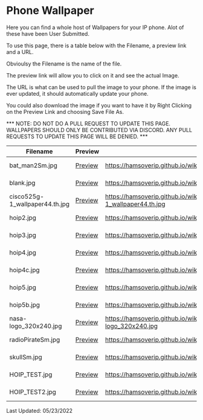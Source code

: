 # Phone Wallpaper

Here you can find a whole host of Wallpapers for your IP phone. Alot of these have been User Submitted.

To use this page, there is a table below with the Filename, a preview link and a URL.

Obvioulsy the Filename is the name of the file. 

The preview link will allow you to click on it and see the actual Image.

The URL is what can be used to pull the image to your phone. If the image is ever updated, it should automatically update your phone.

You could also download the image if you want to have it by Right Clicking on the Preview Link and choosing Save File As.

*** NOTE: DO NOT DO A PULL REQUEST TO UPDATE THIS PAGE. WALLPAPERS SHOULD ONLY BE CONTRIBUTED VIA DISCORD. ANY PULL REQUESTS TO UPDATE THIS PAGE WILL BE DENIED. ***

| Filename | Preview | URL | Contributor |
|---------|---------|---------|---------|
| bat_man2Sm.jpg | [Preview](https://hamsoverip.github.io/wiki/wallpaper/wallpaper/bat_man2Sm.jpg) | https://hamsoverip.github.io/wiki/wallpaper/wallpaper/bat_man2Sm.jpg | Doug, KE5CDK |
| blank.jpg | [Preview](https://hamsoverip.github.io/wiki/wallpaper/wallpaper/blank.jpg) | https://hamsoverip.github.io/wiki/wallpaper/wallpaper/blank.jpg | Doug, KE5CDK |
| cisco525g-1_wallpaper44.th.jpg | [Preview](https://hamsoverip.github.io/wiki/wallpaper/wallpaper/cisco525g-1_wallpaper44.th.jpg) | https://hamsoverip.github.io/wiki/wallpaper/wallpaper/cisco525g-1_wallpaper44.th.jpg | Doug, KE5CDK |
| hoip2.jpg | [Preview](https://hamsoverip.github.io/wiki/wallpaper/wallpaper/hoip2.jpg) | https://hamsoverip.github.io/wiki/wallpaper/wallpaper/hoip2.jpg | Doug, KE5CDK |
| hoip3.jpg | [Preview](https://hamsoverip.github.io/wiki/wallpaper/wallpaper/hoip3.jpg) | https://hamsoverip.github.io/wiki/wallpaper/wallpaper/hoip3.jpg | Doug, KE5CDK |
| hoip4.jpg | [Preview](https://hamsoverip.github.io/wiki/wallpaper/wallpaper/hoip4.jpg) | https://hamsoverip.github.io/wiki/wallpaper/wallpaper/hoip4.jpg | Doug, KE5CDK |
| hoip4c.jpg | [Preview](https://hamsoverip.github.io/wiki/wallpaper/wallpaper/hoip4c.jpg) | https://hamsoverip.github.io/wiki/wallpaper/wallpaper/hoip4c.jpg | Doug, KE5CDK |
| hoip5.jpg | [Preview](https://hamsoverip.github.io/wiki/wallpaper/wallpaper/hoip5.jpg) | https://hamsoverip.github.io/wiki/wallpaper/wallpaper/hoip5.jpg | Doug, KE5CDK |
| hoip5b.jpg | [Preview](https://hamsoverip.github.io/wiki/wallpaper/wallpaper/hoip5b.jpg) | https://hamsoverip.github.io/wiki/wallpaper/wallpaper/hoip5b.jpg | Doug, KE5CDK |
| nasa-logo_320x240.jpg | [Preview](https://hamsoverip.github.io/wiki/wallpaper/wallpaper/nasa-logo_320x240.jpg) | https://hamsoverip.github.io/wiki/wallpaper/wallpaper/nasa-logo_320x240.jpg | Doug, KE5CDK |
| radioPirateSm.jpg | [Preview](https://hamsoverip.github.io/wiki/wallpaper/wallpaper/radioPirateSm.jpg) | https://hamsoverip.github.io/wiki/wallpaper/wallpaper/radioPirateSm.jpg | Doug, KE5CDK |
| skullSm.jpg | [Preview](https://hamsoverip.github.io/wiki/wallpaper/wallpaper/skullSm.jpg) | https://hamsoverip.github.io/wiki/wallpaper/wallpaper/skullSm.jpg | Doug, KE5CDK |
| HOIP_TEST.jpg | [Preview](https://hamsoverip.github.io/wiki/wallpaper/wallpaper/HOIP_TEST.jpg) | https://hamsoverip.github.io/wiki/wallpaper/wallpaper/HOIP_TEST.jpg | Doug, KE5CDK |
| HOIP_TEST2.jpg | [Preview](https://hamsoverip.github.io/wiki/wallpaper/wallpaper/HOIP_TEST2.jpg) | https://hamsoverip.github.io/wiki/wallpaper/wallpaper/HOIP_TEST2.jpg | Doug, KE5CDK |

Last Updated: 05/23/2022